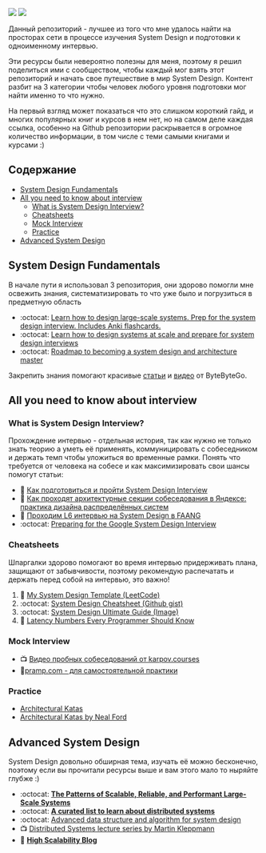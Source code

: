 [<img src="https://img.shields.io/badge/channel-telegram-blue">](https://t.me/careerunderhood) [<img src="https://img.shields.io/badge/message-telegram-blue">](https://t.me/ea_kozlov)


Данный репозиторий - лучшее из того что мне удалось найти на просторах сети в процессе изучения System Design и подготовки к одноименному интервью. 

Эти ресурсы были невероятно полезны для меня, поэтому я решил поделиться ими с сообществом, чтобы каждый мог взять этот репозиторий и начать свое путешествие в мир System Design. Контент разбит на 3 категории чтобы человек любого уровня подготовки мог найти именно то что нужно. 

На первый взгляд может показаться что это слишком короткий гайд, и многих популярных книг и курсов в нем нет, но на самом деле каждая ссылка, особенно на Github репозитории раскрывается в огромное количество информации, в том числе с теми самыми книгами и курсами :)

## Содержание

- [System Design Fundamentals](#system-design-fundamentals)
- [All you need to know about interview](#all-you-need-to-know-about-interview)
  * [What is System Design Interview?](#what-is-system-design-interview)
  * [Cheatsheets](#cheatsheets)
  * [Mock Interview](#mock-interview)
  * [Practice](#practice)
- [Advanced System Design](#advanced-system-design)

  
## System Design Fundamentals
В начале пути я использовал 3 репозитория, они здорово помогли мне освежить знания, систематизировать то что уже было и погрузиться в предметную область
-  :octocat: [Learn how to design large-scale systems. Prep for the system design interview. Includes Anki flashcards.
](https://github.com/donnemartin/system-design-primer)
-  :octocat: [Learn how to design systems at scale and prepare for system design interviews](https://github.com/karanpratapsingh/system-design)
-  :octocat: [Roadmap to becoming a system design and architecture master](https://github.com/mohsenshafiei/system-design-master-plan)


Закрепить знания помогают красивые [cтатьи](https://blog.bytebytego.com/archive) и [видео](https://www.youtube.com/channel/UCZgt6AzoyjslHTC9dz0UoTw) от ByteByteGo.
## All you need to know about interview
### What is System Design Interview?
Прохождение интервью - отдельная история, так как нужно не только знать теорию а уметь её применять, коммуницировать с собеседником и держать темп чтобы уложиться во временные рамки. 
Понять что требуется от человека на собесе и как максимизировать свои шансы помогут статьи:
- :link: [Как подготовиться и пройти System Design Interview](https://tellmeabout.tech/how-to-prepare-for-and-pass-the-system-design-interview-78b820589e8)
- :link: [Как проходят архитектурные секции собеседования в Яндексе: практика дизайна распределённых систем](https://habr.com/ru/company/yandex/blog/564132/)
- :link: [Проходим L6 интервью на System Design в FAANG](https://habr.com/ru/post/655663/)
- :octocat: [Preparing for the Google System Design Interview](https://github.com/jguamie/system-design)
### Cheatsheets
Шпаргалки здорово помогают во время интервью придерживать плана, защищают от забывчивости, поэтому рекомендую распечатать и держать перед собой на интервью, это важно!
1. :link:  [My System Design Template (LeetCode)](https://leetcode.com/discuss/career/229177/My-System-Design-Template)
2.  :octocat: [System Design Cheatsheet (Github gist)](https://gist.github.com/vasanthk/485d1c25737e8e72759f)
3.  :octocat: [System Design Ultimate Guide (Image)](system-design-guide.jpeg)
4. :link: [Latency Numbers Every Programmer Should Know](https://colin-scott.github.io/personal_website/research/interactive_latency.html)
### Mock Interview
- :tv: [Видео пробных собеседований от karpov.courses](https://www.youtube.com/watch?v=Ow88hoEnsq8&list=PLBRXq5LaddfzDBjg6soIwJJA2klXXs6ni)
- :link:[pramp.com - для самостоятельной практики](https://www.pramp.com/#/)
### Practice
- [Architectural Katas](https://www.architecturalkatas.com/)
- [Architectural Katas by Neal Ford](https://nealford.com/katas/)
## Advanced System Design
System Design довольно обширная тема, изучать её можно бесконечно, поэтому если вы прочитали ресурсы выше и вам этого мало то ныряйте глубже :)
- :octocat: **[The Patterns of Scalable, Reliable, and Performant Large-Scale Systems](https://github.com/binhnguyennus/awesome-scalability)**
- :octocat: **[A curated list to learn about distributed systems](https://github.com/theanalyst/awesome-distributed-systems)**
- :octocat: [Advanced data structure and algorithm for system design](https://github.com/resumejob/system-design-algorithms)
- :tv: [Distributed Systems lecture series by Martin Kleppmann](https://www.youtube.com/playlist?list=PLeKd45zvjcDFUEv_ohr_HdUFe97RItdiB)
- :link: **[High Scalability Blog](http://highscalability.com/)**
